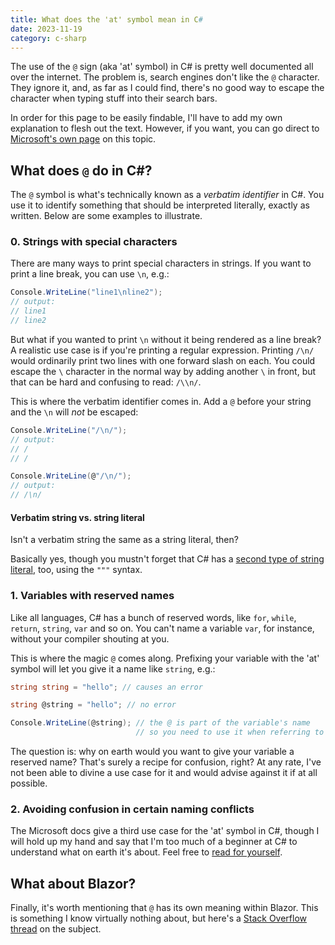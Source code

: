 ```yaml
---
title: What does the 'at' symbol mean in C#
date: 2023-11-19
category: c-sharp
---
```


The use of the `@` sign (aka 'at' symbol) in C# is pretty well documented all over the internet. The problem is, search engines don't like the `@` character. They ignore it, and, as far as I could find, there's no good way to escape the character when typing stuff into their search bars.

In order for this page to be easily findable, I'll have to add my own explanation to flesh out the text. However, if you want, you can go direct to [Microsoft's own page](https://learn.microsoft.com/en-us/dotnet/csharp/language-reference/tokens/verbatim) on this topic.

## What does `@` do in C#?

The `@` symbol is what's technically known as a _verbatim identifier_ in C#. You use it to identify something that should be interpreted literally, exactly as written. Below are some examples to illustrate.

### 0. Strings with special characters

There are many ways to print special characters in strings. If you want to print a line break, you can use `\n`, e.g.:

```cs
Console.WriteLine("line1\nline2");
// output:
// line1
// line2
```

But what if you wanted to print `\n` without it being rendered as a line break? A realistic use case is if you're printing a regular expression. Printing `/\n/` would ordinarily print two lines with one forward slash on each. You could escape the `\` character in the normal way by adding another `\` in front, but that can be hard and confusing to read: `/\\n/`.

This is where the verbatim identifier comes in. Add a `@` before your string and the `\n` will _not_ be escaped:

```cs
Console.WriteLine("/\n/");
// output:
// /
// /

Console.WriteLine(@"/\n/");
// output:
// /\n/
```

#### Verbatim string vs. string literal

Isn't a verbatim string the same as a string literal, then?

Basically yes, though you mustn't forget that C# has a [second type of string literal](https://learn.microsoft.com/en-us/dotnet/csharp/language-reference/builtin-types/reference-types#string-literals), too, using the `"""` syntax.

### 1. Variables with reserved names

Like all languages, C# has a bunch of reserved words, like `for`, `while`, `return`, `string`, `var` and so on. You can't name a variable `var`, for instance, without your compiler shouting at you.

This is where the magic `@` comes along. Prefixing your variable with the 'at' symbol will let you give it a name like `string`, e.g.:

```cs
string string = "hello"; // causes an error

string @string = "hello"; // no error

Console.WriteLine(@string); // the @ is part of the variable's name
                            // so you need to use it when referring to it
```

The question is: why on earth would you want to give your variable a reserved name? That's surely a recipe for confusion, right? At any rate, I've not been able to divine a use case for it and would advise against it if at all possible.

### 2. Avoiding confusion in certain naming conflicts

The Microsoft docs give a third use case for the 'at' symbol in C#, though I will hold up my hand and say that I'm too much of a beginner at C# to understand what on earth it's about. Feel free to [read for yourself](https://learn.microsoft.com/en-us/dotnet/csharp/language-reference/tokens/verbatim).

## What about Blazor?

Finally, it's worth mentioning that `@` has its own meaning within Blazor. This is something I know virtually nothing about, but here's a [Stack Overflow thread](https://stackoverflow.com/questions/71161139/why-do-some-blazor-component-properties-start-with-an-at-symbol) on the subject.

